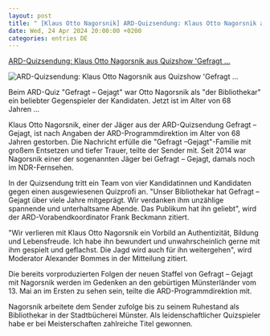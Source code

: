 ```yaml
---
layout: post
title: " [Klaus Otto Nagorsnik] ARD-Quizsendung: Klaus Otto Nagorsnik aus Quizshow 'Gefragt ..."
date: Wed, 24 Apr 2024 20:00:00 +0200
categories: entries DE
---
```

[ARD-Quizsendung: Klaus Otto Nagorsnik aus Quizshow 'Gefragt ...](https://www.zeit.de/kultur/film/2024-04/gefragt-gejagt-jaeger-klaus-otto-nagorsnik-tot)

![ARD-Quizsendung: Klaus Otto Nagorsnik aus Quizshow 'Gefragt ...](https://img.zeit.de/kultur/film/2024-04/klaus-otto-nagorsnik-gefragt-gejagt/wide__1300x731)

Beim ARD-Quiz "Gefragt – Gejagt" war Otto Nagorsnik als "der Bibliothekar" ein beliebter Gegenspieler der Kandidaten. Jetzt ist im Alter von 68 Jahren ...

Klaus Otto Nagorsnik, einer der Jäger aus der ARD-Quizsendung Gefragt – Gejagt, ist nach Angaben der ARD-Programmdirektion im Alter von 68 Jahren gestorben. Die Nachricht erfülle die "Gefragt –Gejagt"-Familie mit großem Entsetzen und tiefer Trauer, teilte der Sender mit. Seit 2014 war Nagorsnik einer der sogenannten Jäger bei Gefragt – Gejagt, damals noch im NDR-Fernsehen.

In der Quizsendung tritt ein Team von vier Kandidatinnen und Kandidaten gegen einen ausgewiesenen Quizprofi an. "Unser Bibliothekar hat Gefragt – Gejagt über viele Jahre mitgeprägt. Wir verdanken ihm unzählige spannende und unterhaltsame Abende. Das Publikum hat ihn geliebt", wird der ARD-Vorabendkoordinator Frank Beckmann zitiert.

"Wir verlieren mit Klaus Otto Nagorsnik ein Vorbild an Authentizität, Bildung und Lebensfreude. Ich habe ihn bewundert und unwahrscheinlich gerne mit ihm gespielt und geflachst. Die Jagd wird auch für ihn weitergehen", wird Moderator Alexander Bommes in der Mitteilung zitiert.

Die bereits vorproduzierten Folgen der neuen Staffel von Gefragt – Gejagt mit Nagorsnik werden im Gedenken an den gebürtigen Münsterländer vom 13. Mai an im Ersten zu sehen sein, teilte die ARD-Programmdirektion mit.

Nagorsnik arbeitete dem Sender zufolge bis zu seinem Ruhestand als Bibliothekar in der Stadtbücherei Münster. Als leidenschaftlicher Quizspieler habe er bei Meisterschaften zahlreiche Titel gewonnen.



